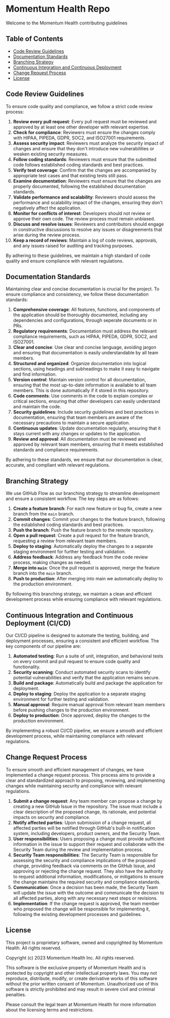 # Momentum Health Repo

Welcome to the Momentum Health contributing guidelines

## Table of Contents

- [Code Review Guidelines](#code-review-guidelines)
- [Documentation Standards](#documentation-standards)
- [Branching Strategy](#branching-strategy)
- [Continuous Integration and Continuous Deployment](#continuous-integration-and-continuous-deployment)
- [Change Request Process](#change-request-process)
- [License](#license)

## Code Review Guidelines

To ensure code quality and compliance, we follow a strict code review process:

1. **Review every pull request**: Every pull request must be reviewed and approved by at least one other developer with relevant expertise.
2. **Check for compliance**: Reviewers must ensure the changes comply with HIPAA, PIPEDA, GDPR, SOC2, and ISO27001 requirements.
3. **Assess security impact**: Reviewers must analyze the security impact of changes and ensure that they don't introduce new vulnerabilities or weaken existing security measures.
4. **Follow coding standards**: Reviewers must ensure that the submitted code follows established coding standards and best practices.
5. **Verify test coverage**: Confirm that the changes are accompanied by appropriate test cases and that existing tests still pass.
6. **Examine documentation**: Reviewers must ensure that the changes are properly documented, following the established documentation standards.
7. **Validate performance and scalability**: Reviewers should assess the performance and scalability impact of the changes, ensuring they don't negatively affect the application.
8. **Monitor for conflicts of interest**: Developers should not review or approve their own code. The review process must remain unbiased.
9. **Discuss and resolve issues**: Reviewers and contributors should engage in constructive discussions to resolve any issues or disagreements that arise during the review process.
10. **Keep a record of reviews**: Maintain a log of code reviews, approvals, and any issues raised for auditing and tracking purposes.

By adhering to these guidelines, we maintain a high standard of code quality and ensure compliance with relevant regulations.

## Documentation Standards

Maintaining clear and concise documentation is crucial for the project. To ensure compliance and consistency, we follow these documentation standards:

1. **Comprehensive coverage**: All features, functions, and components of the application should be thoroughly documented, including any dependencies and configurations, through seperate documents or in PRs.
2. **Regulatory requirements**: Documentation must address the relevant compliance requirements, such as HIPAA, PIPEDA, GDPR, SOC2, and ISO27001.
3. **Clear and concise**: Use clear and concise language, avoiding jargon and ensuring that documentation is easily understandable by all team members.
4. **Structured and organized**: Organize documentation into logical sections, using headings and subheadings to make it easy to navigate and find information.
5. **Version control**: Maintain version control for all documentation, ensuring that the most up-to-date information is available to all team members. This is done automatically if it stored in this repository.
6. **Code comments**: Use comments in the code to explain complex or critical sections, ensuring that other developers can easily understand and maintain the code.
7. **Security guidelines**: Include security guidelines and best practices in documentation, ensuring that team members are aware of the necessary precautions to maintain a secure application.
8. **Continuous updates**: Update documentation regularly, ensuring that it stays current with any changes or updates to the application.
9. **Review and approval**: All documentation must be reviewed and approved by relevant team members, ensuring that it meets established standards and compliance requirements.

By adhering to these standards, we ensure that our documentation is clear, accurate, and compliant with relevant regulations.

## Branching Strategy

We use GitHub Flow as our branching strategy to streamline development and ensure a consistent workflow. The key steps are as follows:

1. **Create a feature branch**: For each new feature or bug fix, create a new branch from the `main` branch.
2. **Commit changes**: Commit your changes to the feature branch, following the established coding standards and best practices.
3. **Push the branch**: Push the feature branch to the remote repository.
4. **Open a pull request**: Create a pull request for the feature branch, requesting a review from relevant team members.
5. **Deploy to staging**: Automatically deploy the changes to a separate staging environment for further testing and validation.
6. **Address feedback**: Address any feedback from the code review process, making changes as needed.
7. **Merge into `main`**: Once the pull request is approved, merge the feature branch into the `main` branch.
8. **Push to production**: After merging into main we automatically deploy to the production environment.

By following this branching strategy, we maintain a clean and efficient development process while ensuring compliance with relevant regulations.

## Continuous Integration and Continuous Deployment (CI/CD)

Our CI/CD pipeline is designed to automate the testing, building, and deployment processes, ensuring a consistent and efficient workflow. The key components of our pipeline are:

1. **Automated testing**: Run a suite of unit, integration, and behavioral tests on every commit and pull request to ensure code quality and functionality.
2. **Security scanning**: Conduct automated security scans to identify potential vulnerabilities and verify that the application remains secure.
3. **Build and package**: Automatically build and package the application for deployment.
4. **Deploy to staging**: Deploy the application to a separate staging environment for further testing and validation.
5. **Manual approval**: Require manual approval from relevant team members before pushing changes to the production environment.
6. **Deploy to production**: Once approved, deploy the changes to the production environment.

By implementing a robust CI/CD pipeline, we ensure a smooth and efficient development process, while maintaining compliance with relevant regulations.

## Change Request Process

To ensure smooth and efficient management of changes, we have implemented a change request process. This process aims to provide a clear and standardized approach to proposing, reviewing, and implementing changes while maintaining security and compliance with relevant regulations.

1. **Submit a change request**: Any team member can propose a change by creating a new GitHub Issue in the repository. The issue must include a clear description of the proposed change, its rationale, and potential impacts on security and compliance.
2. **Notify affected parties**: Upon submission of a change request, all affected parties will be notified through GitHub's built-in notification system, including developers, product owners, and the Security Team.
3. **User responsibilities**: Users proposing a change must provide sufficient information in the issue to support their request and collaborate with the Security Team during the review and implementation process.
4. **Security Team responsibilities**: The Security Team is responsible for assessing the security and compliance implications of the proposed change, providing feedback via comments on the GitHub Issue, and approving or rejecting the change request. They also have the authority to request additional information, modifications, or mitigations to ensure the change maintains the required security and compliance standards.
5. **Communication**: Once a decision has been made, the Security Team will update the issue with the outcome and communicate the decision to all affected parties, along with any necessary next steps or revisions.
6. **Implementation**: If the change request is approved, the team member who proposed the change will be responsible for implementing it, following the existing development processes and guidelines.

## License

This project is proprietary software, owned and copyrighted by Momentum Health. All rights reserved.

Copyright (c) 2023 Momentum Health Inc. All rights reserved.

This software is the exclusive property of Momentum Health and is protected by copyright and other intellectual property laws. You may not reproduce, distribute, modify, or create derivative works of this software without the prior written consent of Momentum. Unauthorized use of this software is strictly prohibited and may result in severe civil and criminal penalties.

Please consult the legal team at Momentum Health for more information about the licensing terms and restrictions.

